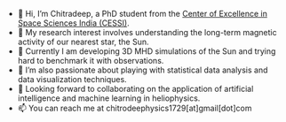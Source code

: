 - 👋 Hi, I’m Chitradeep, a PhD student from the [Center of Excellence in Space Sciences India (CESSI)](http://www.cessi.in).
- 👀 My research interest involves understanding the long-term magnetic activity of our nearest star, the Sun.
- 🌱 Currently I am developing 3D MHD simulations of the Sun and trying hard to benchmark it with observations.
- 🌱 I’m also passionate about playing with statistical data analysis and data visualization techniques.
- 💞️ Looking forward to collaborating on the application of artificial intelligence and machine learning in heliophysics.
- 📫 You can reach me at chitrodeephysics1729[at]gmail[dot]com

<!---
deephysics1729/deephysics1729 is a ✨ special ✨ repository because its `README.md` (this file) appears on your GitHub profile.
You can click the Preview link to take a look at your changes.
--->
<!---
![Untitled3](https://github.com/deephysics1729/deephysics1729/assets/139892421/47731567-ef65-4286-9945-19966962bdae)
--->
